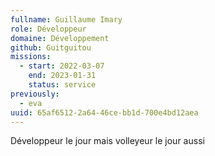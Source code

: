 ```yaml
---
fullname: Guillaume Imary
role: Développeur
domaine: Développement
github: Guitguitou
missions:
  - start: 2022-03-07
    end: 2023-01-31
    status: service
previously:
  - eva
uuid: 65af6512-2a64-46ce-bb1d-700e4bd12aea
---
```

Développeur le jour mais volleyeur le jour aussi
